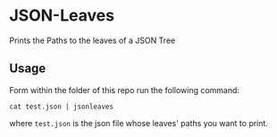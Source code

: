# JSON-Leaves
Prints the Paths to the leaves of a JSON Tree

## Usage
Form within the folder of this repo run the following command:
```
cat test.json | jsonleaves
```

where `test.json` is the json file whose leaves' paths you want to print.
